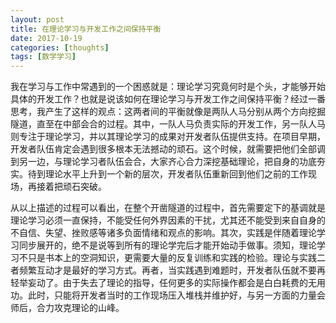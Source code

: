 ```yaml
---
layout: post
title: 在理论学习与开发工作之间保持平衡
date: 2017-10-19
categories: [thoughts]
tags: [数学学习]
---
```


我在学习与工作中常遇到的一个困惑就是：理论学习究竟何时是个头，才能够开始具体的开发工作？也就是说该如何在理论学习与开发工作之间保持平衡？经过一番思考，我产生了这样的观点：这两者间的平衡就像是两队人马分别从两个方向挖掘隧道，直至在中部会合的过程。其中，一队人马负责实际的开发工作，另一队人马则专注于理论学习，并以其理论学习的成果对开发者队伍提供支持。在项目早期，开发者队伍肯定会遇到很多根本无法撼动的顽石。这个时候，就需要把他们全部调到另一边，与理论学习者队伍会合，大家齐心合力深挖基础理论，把自身的功底夯实。待到理论水平上升到一个新的层次，开发者队伍重新回到他们之前的工作现场，再接着把顽石突破。

从以上描述的过程可以看出，在整个开凿隧道的过程中，首先需要定下的基调就是理论学习必须一直保持，不能受任何外界因素的干扰，尤其还不能受到来自自身的不自信、失望、挫败感等诸多负面情绪和观点的影响。其次，实践是伴随着理论学习同步展开的，绝不是说等到所有的理论学完后才能开始动手做事。须知，理论学习不只是书本上的空洞知识，更需要大量的反复训练和实践的检验。理论与实践二者频繁互动才是最好的学习方式。再者，当实践遇到难题时，开发者队伍就不要再轻举妄动了。由于失去了理论的指导，任何更多的实际操作都会是白白耗费的无用功。此时，只能将开发者当时的工作现场压入堆栈并维护好，与另一方面的力量会师后，合力攻克理论的山峰。
